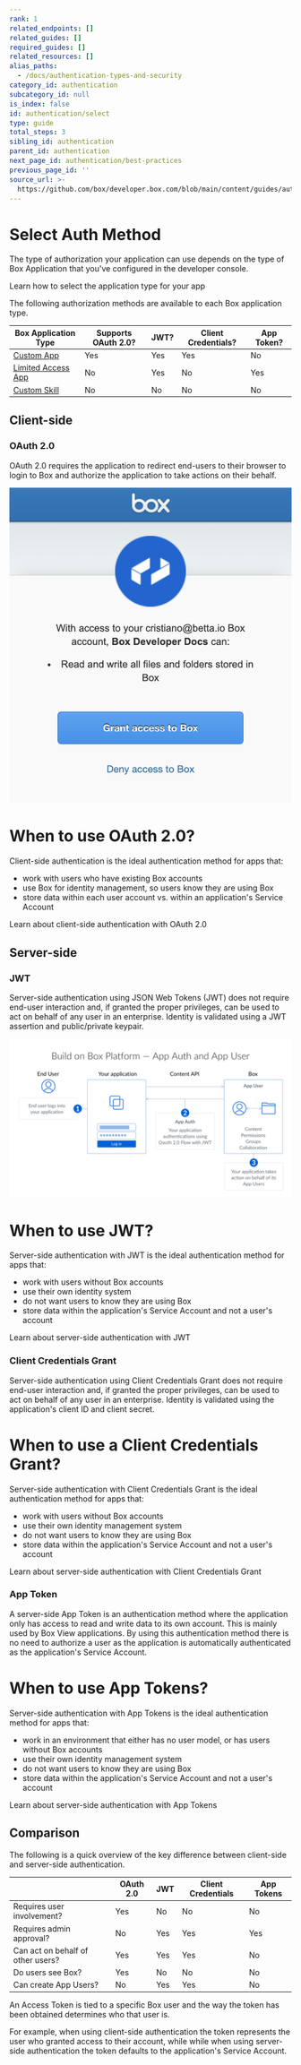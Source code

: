 ```yaml
---
rank: 1
related_endpoints: []
related_guides: []
required_guides: []
related_resources: []
alias_paths:
  - /docs/authentication-types-and-security
category_id: authentication
subcategory_id: null
is_index: false
id: authentication/select
type: guide
total_steps: 3
sibling_id: authentication
parent_id: authentication
next_page_id: authentication/best-practices
previous_page_id: ''
source_url: >-
  https://github.com/box/developer.box.com/blob/main/content/guides/authentication/select.md
---
```

# Select Auth Method

The type of authorization your application can use depends on the type of
Box Application that you've configured in the developer console.

<CTA to="guide://applications/select">

Learn how to select the application type for your app

</CTA>

The following authorization methods are available to each Box application type.

<!-- markdownlint-disable line-length -->

| Box Application Type         | Supports OAuth 2.0? | JWT? | Client Credentials? | App Token? |
| ---------------------------- | ------------------- | ---- | ------------------- | ---------- |
| [Custom App][custom-app]     | Yes                 | Yes  | Yes                 | No         |
| [Limited Access App][la-app] | No                  | Yes  | No                  | Yes        |
| [Custom Skill][custom-skill] | No                  | No   | No                  | No         |

<!-- markdownlint-enable line-length -->

## Client-side

### OAuth 2.0

OAuth 2.0 requires the application to redirect end-users to their browser to
login to Box and authorize the application to take actions on their
behalf.

<ImageFrame center width="400" shadow border>

![Box OAuth 2.0 approval](./oauth2-grant.png)

</ImageFrame>

<Message>

# When to use OAuth 2.0?

Client-side authentication is the ideal authentication method for apps that:

- work with users who have existing Box accounts
- use Box for identity management, so users know they are using Box
- store data within each user account vs. within an application's Service
  Account

</Message>

<CTA to="guide://authentication/oauth2">

Learn about client-side authentication with OAuth 2.0

</CTA>

## Server-side

### JWT

Server-side authentication using JSON Web Tokens (JWT) does not require end-user
interaction and, if granted the proper privileges, can be used to act on behalf
of any user in an enterprise. Identity is validated using a JWT assertion and
public/private keypair.

<ImageFrame center shadow border>

![Box JWT flow](./jwt-flow.png)

</ImageFrame>

<Message>

# When to use JWT?

Server-side authentication with JWT is the ideal authentication method for apps
that:

- work with users without Box accounts
- use their own identity system
- do not want users to know they are using Box
- store data within the application's Service Account and not a user's account

</Message>

<CTA to="guide://authentication/jwt">

Learn about server-side authentication with JWT

</CTA>

### Client Credentials Grant

Server-side authentication using Client Credentials Grant does not require
end-user interaction and, if granted the proper privileges, can be used to act
on behalf of any user in an enterprise. Identity is validated using the
application's client ID and client secret.

<Message>

# When to use a Client Credentials Grant?

Server-side authentication with Client Credentials Grant is the ideal
authentication method for apps that:

- work with users without Box accounts
- use their own identity management system
- do not want users to know they are using Box
- store data within the application's Service Account and not a user's account

</Message>

<CTA to="guide://authentication/client-credentials">

Learn about server-side authentication with Client Credentials Grant

</CTA>

### App Token

A server-side App Token is an authentication method where the application only
has access to read and write data to its own account. This is mainly used by Box
View applications. By using this authentication method there is no need to
authorize a user as the application is automatically authenticated as the
application's Service Account.

<Message>

# When to use App Tokens?

Server-side authentication with App Tokens is the ideal authentication method
for apps that:

- work in an environment that either has no user model, or has users without Box
  accounts
- use their own identity management system
- do not want users to know they are using Box
- store data within the application's Service Account and not a user's account

</Message>

<CTA to="guide://authentication/app-token">

Learn about server-side authentication with App Tokens

</CTA>

## Comparison

The following is a quick overview of the key difference between client-side and
server-side authentication.

<!-- markdownlint-disable line-length -->

|                                   | OAuth 2.0 | JWT | Client Credentials | App Tokens |
| --------------------------------- | --------- | --- | ------------------ | ---------- |
| Requires user involvement?        | Yes       | No  | No                 | No         |
| Requires admin approval?          | No        | Yes | Yes                | Yes        |
| Can act on behalf of other users? | Yes       | Yes | Yes                | No         |
| Do users see Box?                 | Yes       | No  | No                 | No         |
| Can create App Users?             | No        | Yes | Yes                | No         |

<!-- markdownlint-enable line-length -->

<Message>

An Access Token is tied to a specific Box user and the way the token has been
obtained determines who that user is.

For example, when using client-side authentication the token represents the
user who granted access to their account, while while when using server-side
authentication the token defaults to the application's Service Account.

</Message>

[custom-app]: g://applications/custom-apps
[custom-skill]: g://applications/custom-skills
[la-app]: g://applications/limited-access-apps